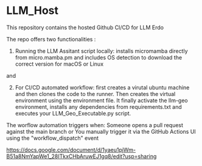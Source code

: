 # LLM_Host
This repository contains the hosted Github CI/CD for LLM Erdo


The repo offers two functionalities :
1) Running the LLM Assitant script locally: installs micromamba directly from micro.mamba.pm and includes OS detection to download the correct version for macOS or Linux

and 

2) For CI/CD automated workflow: first creates a virutal ubuntu machine and then clones the code to the runner. Then creates the virtual environment using the environment file. It finally activate the llm-geo environment, installs any dependencies from requirements.txt and executes your LLM_Geo_Executable.py script.


The worflow automation triggers when: Someone opens a pull request against the main branch or You manually trigger it via the GitHub Actions UI using the "workflow_dispatch" event


https://docs.google.com/document/d/1yaeu1pjWm-B51a8NmYapWe1_28ITkxCHbAruwEJ1gq8/edit?usp=sharing
